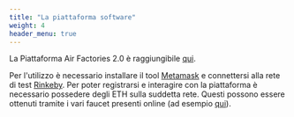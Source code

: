 ```yaml
---
title: "La piattaforma software"
weight: 4
header_menu: true
---
```


La Piattaforma Air Factories 2.0 è raggiungibile [qui](http://212.189.207.32:1234/).

Per l'utilizzo è necessario installare il tool [Metamask](https://metamask.io/) e connettersi alla rete di test [Rinkeby](https://www.rinkeby.io/#stats).
Per poter registrarsi e interagire con la piattaforma è necessario possedere degli ETH sulla suddetta rete. Questi possono essere ottenuti tramite i vari faucet presenti online (ad esempio [qui](https://faucet.rinkeby.io/)).
